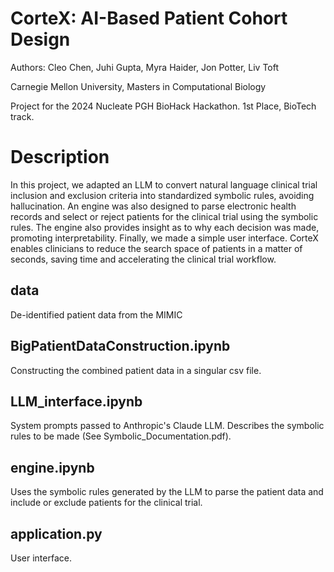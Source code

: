 CorteX: AI-Based Patient Cohort Design
==========================================
Authors: Cleo Chen, Juhi Gupta, Myra Haider, Jon Potter, Liv Toft

Carnegie Mellon University, Masters in Computational Biology

Project for the 2024 Nucleate PGH BioHack Hackathon. 1st Place, BioTech track.

Description
==========================================
In this project, we adapted an LLM to convert natural language clinical trial inclusion and exclusion criteria into standardized symbolic rules, avoiding hallucination.
An engine was also designed to parse electronic health records and select or reject patients for the clinical trial using the symbolic rules. The engine also provides insight as to why each decision was made, promoting interpretability.
Finally, we made a simple user interface. CorteX enables clinicians to reduce the search space of patients in a matter of seconds, saving time and accelerating the clinical trial workflow.

data
----------------------------------------
De-identified patient data from the MIMIC 

BigPatientDataConstruction.ipynb
----------------------------------------
Constructing the combined patient data in a singular csv file.

LLM_interface.ipynb
----------------------------------------
System prompts passed to Anthropic's Claude LLM. Describes the symbolic rules to be made (See Symbolic_Documentation.pdf).

engine.ipynb
----------------------------------------
Uses the symbolic rules generated by the LLM to parse the patient data and include or exclude patients for the clinical trial.

application.py
----------------------------------------
User interface.
